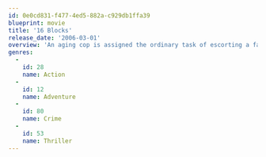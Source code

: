 ```yaml
---
id: 0e0cd831-f477-4ed5-882a-c929db1ffa39
blueprint: movie
title: '16 Blocks'
release_date: '2006-03-01'
overview: 'An aging cop is assigned the ordinary task of escorting a fast-talking witness from police custody to a courthouse, but they find themselves running the gauntlet as other forces try to prevent them from getting there.'
genres:
  -
    id: 28
    name: Action
  -
    id: 12
    name: Adventure
  -
    id: 80
    name: Crime
  -
    id: 53
    name: Thriller
---
```

